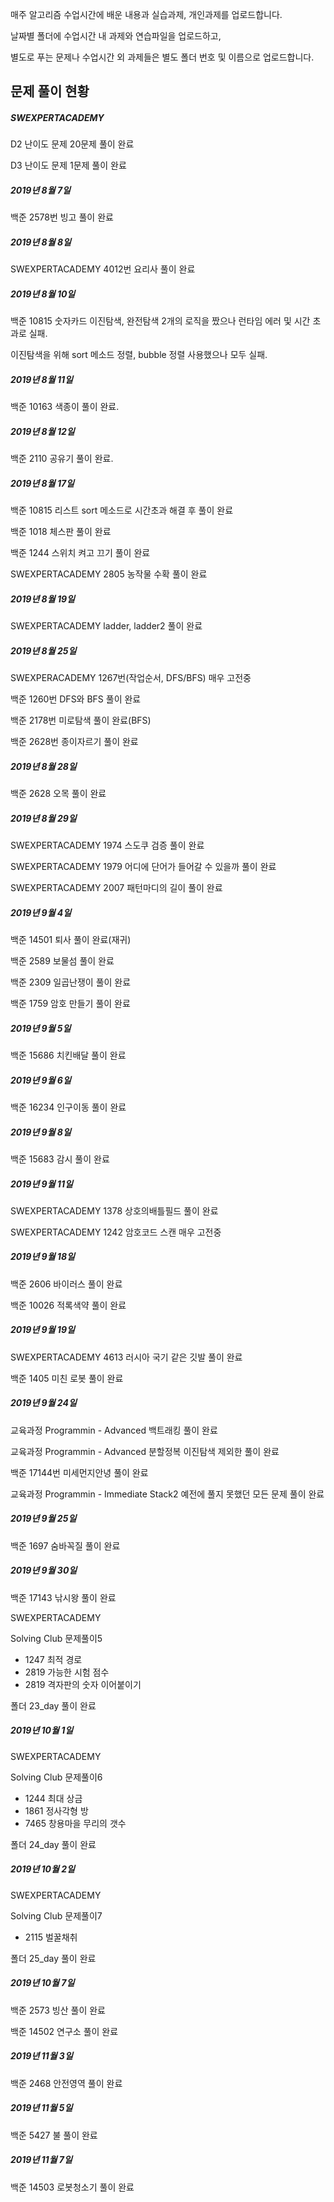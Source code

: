 매주 알고리즘 수업시간에 배운 내용과 실습과제, 개인과제를 업로드합니다.

날짜별 폴더에 수업시간 내 과제와 연습파일을 업로드하고,

별도로 푸는 문제나 수업시간 외 과제들은 별도 폴더 번호 및 이름으로 업로드합니다.



## 문제 풀이 현황

##### SWEXPERTACADEMY 

D2 난이도 문제 20문제 풀이 완료

D3 난이도 문제 1문제 풀이 완료 

##### 2019년 8월 7일

백준  2578번 빙고 풀이 완료

##### 2019년 8월 8일

SWEXPERTACADEMY 4012번 요리사 풀이 완료

##### 2019년 8월 10일

백준 10815 숫자카드 이진탐색, 완전탐색 2개의 로직을 짰으나 런타임 에러 및 시간 초과로 실패.

이진탐색을 위해 sort 메소드 정렬, bubble 정렬 사용했으나 모두 실패.

##### 2019년 8월 11일

백준 10163 색종이 풀이 완료.

##### 2019년 8월 12일

백준 2110 공유기 풀이 완료.

##### 2019년 8월 17일

백준 10815 리스트 sort 메소드로 시간초과 해결 후 풀이 완료

백준 1018 체스판 풀이 완료

백준 1244 스위치 켜고 끄기 풀이 완료

SWEXPERTACADEMY 2805 농작물 수확 풀이 완료

##### 2019년 8월 19일

SWEXPERTACADEMY ladder, ladder2 풀이 완료

##### 2019년 8월 25일

SWEXPERACADEMY 1267번(작업순서, DFS/BFS) 매우 고전중

백준 1260번 DFS와 BFS 풀이 완료

백준 2178번 미로탐색 풀이 완료(BFS)

백준 2628번 종이자르기 풀이 완료

##### 2019년 8월 28일

백준 2628 오목 풀이 완료

##### 2019년 8월 29일

SWEXPERTACADEMY 1974 스도쿠 검증 풀이 완료

SWEXPERTACADEMY 1979 어디에 단어가 들어갈 수 있을까 풀이 완료

SWEXPERTACADEMY 2007 패턴마디의 길이 풀이 완료

##### 2019년 9월 4일

백준 14501 퇴사 풀이 완료(재귀)

백준 2589 보물섬 풀이 완료

백준 2309 일곱난쟁이 풀이 완료

백준 1759 암호 만들기 풀이 완료

##### 2019년 9월 5일

백준 15686 치킨배달 풀이 완료

##### 2019년 9월 6일

백준 16234 인구이동 풀이 완료

##### 2019년 9월 8일

백준 15683 감시 풀이 완료

##### 2019년 9월 11일

SWEXPERTACADEMY 1378 상호의배틀필드 풀이 완료

SWEXPERTACADEMY 1242 암호코드 스캔 매우 고전중

##### 2019년 9월 18일

백준 2606 바이러스 풀이 완료

백준 10026 적록색약 풀이 완료

##### 2019년 9월 19일

SWEXPERTACADEMY 4613 러시아 국기 같은 깃발 풀이 완료

백준 1405 미친 로봇 풀이 완료

##### 2019년 9월 24일

교육과정 Programmin - Advanced 백트래킹 풀이 완료

교육과정 Programmin - Advanced 분할정복 이진탐색 제외한 풀이 완료

백준 17144번 미세먼지안녕 풀이 완료

교육과정 Programmin - Immediate Stack2 예전에 풀지 못했던 모든 문제 풀이 완료

##### 2019년 9월 25일

백준 1697 숨바꼭질 풀이 완료

##### 2019년 9월 30일

백준 17143 낚시왕 풀이 완료

SWEXPERTACADEMY

Solving Club 문제풀이5

- 1247 최적 경로
- 2819 가능한 시험 점수
- 2819 격자판의 숫자 이어붙이기

폴더 23_day 풀이 완료

##### 2019년 10월 1일

SWEXPERTACADEMY

Solving Club 문제풀이6

- 1244 최대 상금
- 1861 정사각형 방
- 7465 창용마을 무리의 갯수

폴더 24_day 풀이 완료

##### 2019년 10월 2일

SWEXPERTACADEMY

Solving Club 문제풀이7

- 2115 벌꿀채취

폴더 25_day 풀이 완료

##### 2019년 10월 7일

백준 2573 빙산 풀이 완료

백준 14502 연구소 풀이 완료

##### 2019년 11월 3일

백준 2468 안전영역 풀이 완료

##### 2019년 11월 5일

백준 5427 불 풀이 완료

##### 2019년 11월 7일

백준 14503 로봇청소기 풀이 완료

